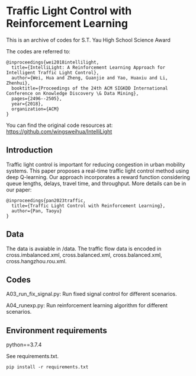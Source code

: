 # Traffic Light Control with Reinforcement Learning

This is an archive of codes for S.T. Yau High School Science Award

The codes are referred to:

```
@inproceedings{wei2018intellilight,
  title={IntelliLight: A Reinforcement Learning Approach for Intelligent Traffic Light Control},
  author={Wei, Hua and Zheng, Guanjie and Yao, Huaxiu and Li, Zhenhui},
  booktitle={Proceedings of the 24th ACM SIGKDD International Conference on Knowledge Discovery \& Data Mining},
  pages={2496--2505},
  year={2018},
  organization={ACM}
}
```
You can find the original code resources at: https://github.com/wingsweihua/IntelliLight

## Introduction
Traffic light control is important for reducing congestion in urban mobility systems.  This paper proposes a real-time traffic light control method using deep Q-learning. Our approach incorporates a reward function considering queue lengths, delays, travel time, and throughput. More details can be in our paper:
```
@inproceedings{pan2023traffic,
  title={Traffic Light Control with Reinforcement Learning},
  author={Pan, Taoyu}
}
```

## Data
The data is avaiable in /data. The traffic flow data is encoded in cross.imbalanced.xml, cross.balanced.xml, cross.balanced.xml, cross.hangzhou.rou.xml.


## Codes
A03_run_fix_signal.py: Run fixed signal control for different scenarios.

A04_runexp.py: Run reinforcement learning algorithm for different scenarios.

## Environment requirements
python==3.7.4

See requirements.txt.
```
pip install -r requirements.txt
```
